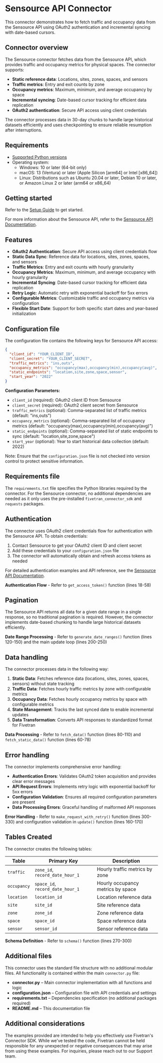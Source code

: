 # Sensource API Connector

This connector demonstrates how to fetch traffic and occupancy data from the Sensource API using OAuth2 authentication and incremental syncing with date-based cursors.

## Connector overview

The Sensource connector fetches data from the Sensource API, which provides traffic and occupancy metrics for physical spaces. The connector supports:

- **Static reference data**: Locations, sites, zones, spaces, and sensors
- **Traffic metrics**: Entry and exit counts by zone
- **Occupancy metrics**: Maximum, minimum, and average occupancy by space
- **Incremental syncing**: Date-based cursor tracking for efficient data replication
- **OAuth2 authentication**: Secure API access using client credentials

The connector processes data in 30-day chunks to handle large historical datasets efficiently and uses checkpointing to ensure reliable resumption after interruptions.

## Requirements

* [Supported Python versions](https://github.com/fivetran/fivetran_connector_sdk/blob/main/README.md#requirements)   
* Operating system:
  * Windows: 10 or later (64-bit only)
  * macOS: 13 (Ventura) or later (Apple Silicon [arm64] or Intel [x86_64])
  * Linux: Distributions such as Ubuntu 20.04 or later, Debian 10 or later, or Amazon Linux 2 or later (arm64 or x86_64)

## Getting started

Refer to the [Setup Guide](https://fivetran.com/docs/connectors/connector-sdk/setup-guide) to get started.

For more information about the Sensource API, refer to the [Sensource API Documentation](https://vea.sensourceinc.com/api-docs/).

## Features

* **OAuth2 Authentication**: Secure API access using client credentials flow
* **Static Data Sync**: Reference data for locations, sites, zones, spaces, and sensors
* **Traffic Metrics**: Entry and exit counts with hourly granularity
* **Occupancy Metrics**: Maximum, minimum, and average occupancy with hourly granularity
* **Incremental Syncing**: Date-based cursor tracking for efficient data replication
* **Retry Logic**: Automatic retry with exponential backoff for 5xx errors
* **Configurable Metrics**: Customizable traffic and occupancy metrics via configuration
* **Flexible Start Date**: Support for both specific start dates and year-based initialization

## Configuration file

The configuration file contains the following keys for Sensource API access:

```json
{
  "client_id": "YOUR_CLIENT_ID",
  "client_secret": "YOUR_CLIENT_SECRET",
  "traffic_metrics": "ins,outs",
  "occupancy_metrics": "occupancy(max),occupancy(min),occupancy(avg)",
  "static_endpoints": "location,site,zone,space,sensor",
  "start_year": "2022"
}
```

**Configuration Parameters:**
- `client_id` (required): OAuth2 client ID from Sensource
- `client_secret` (required): OAuth2 client secret from Sensource
- `traffic_metrics` (optional): Comma-separated list of traffic metrics (default: "ins,outs")
- `occupancy_metrics` (optional): Comma-separated list of occupancy metrics (default: "occupancy(max),occupancy(min),occupancy(avg)")
- `static_endpoints` (optional): Comma-separated list of static endpoints to sync (default: "location,site,zone,space")
- `start_year` (optional): Year to start historical data collection (default: 2022)

Note: Ensure that the `configuration.json` file is not checked into version control to protect sensitive information.

## Requirements file

The `requirements.txt` file specifies the Python libraries required by the connector. For the Sensource connector, no additional dependencies are needed as it only uses the pre-installed `fivetran_connector_sdk` and `requests` packages.

## Authentication

The connector uses OAuth2 client credentials flow for authentication with the Sensource API. To obtain credentials:

1. Contact Sensource to get your OAuth2 client ID and client secret
2. Add these credentials to your `configuration.json` file
3. The connector will automatically obtain and refresh access tokens as needed

For detailed authentication examples and API reference, see the [Sensource API Documentation](https://vea.sensourceinc.com/api-docs/).

**Authentication Flow** - Refer to `get_access_token()` function (lines 18-58)

## Pagination

The Sensource API returns all data for a given date range in a single response, so no traditional pagination is required. However, the connector implements date-based chunking to handle large historical datasets efficiently.

**Date Range Processing** - Refer to `generate_date_ranges()` function (lines 120-150) and the main update loop (lines 200-250)

## Data handling

The connector processes data in the following way:

1. **Static Data**: Fetches reference data (locations, sites, zones, spaces, sensors) without state tracking
2. **Traffic Data**: Fetches hourly traffic metrics by zone with configurable metrics
3. **Occupancy Data**: Fetches hourly occupancy metrics by space with configurable metrics
4. **State Management**: Tracks the last synced date to enable incremental updates
5. **Data Transformation**: Converts API responses to standardized format for Fivetran

**Data Processing** - Refer to `fetch_data()` function (lines 80-110) and `fetch_static_data()` function (lines 60-78)

## Error handling

The connector implements comprehensive error handling:

- **Authentication Errors**: Validates OAuth2 token acquisition and provides clear error messages
- **API Request Errors**: Implements retry logic with exponential backoff for 5xx errors
- **Configuration Validation**: Ensures all required configuration parameters are present
- **Data Processing Errors**: Graceful handling of malformed API responses

**Error Handling** - Refer to `make_request_with_retry()` function (lines 300-330) and configuration validation in `update()` function (lines 160-170)

## Tables Created

The connector creates the following tables:

| Table | Primary Key | Description |
|-------|-------------|-------------|
| `traffic` | `zone_id`, `record_date_hour_1` | Hourly traffic metrics by zone |
| `occupancy` | `space_id`, `record_date_hour_1` | Hourly occupancy metrics by space |
| `location` | `location_id` | Location reference data |
| `site` | `site_id` | Site reference data |
| `zone` | `zone_id` | Zone reference data |
| `space` | `space_id` | Space reference data |
| `sensor` | `sensor_id` | Sensor reference data |

**Schema Definition** - Refer to `schema()` function (lines 270-300)

## Additional files

This connector uses the standard file structure with no additional modular files. All functionality is contained within the main `connector.py` file:

* **connector.py** – Main connector implementation with all functions and logic
* **configuration.json** – Configuration file with API credentials and settings
* **requirements.txt** – Dependencies specification (no additional packages required)
* **README.md** – This documentation file

## Additional considerations

The examples provided are intended to help you effectively use Fivetran's Connector SDK. While we've tested the code, Fivetran cannot be held responsible for any unexpected or negative consequences that may arise from using these examples. For inquiries, please reach out to our Support team. 